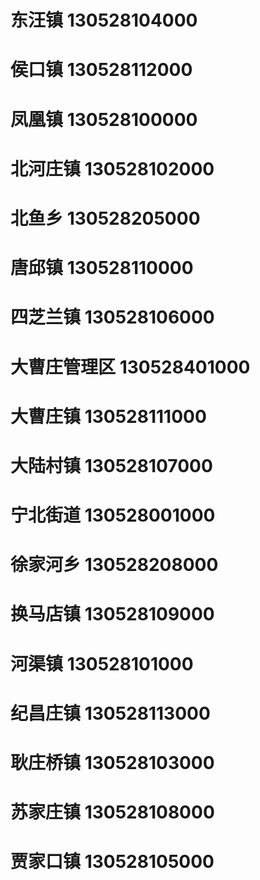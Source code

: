 # 东汪镇 130528104000
# 侯口镇 130528112000
# 凤凰镇 130528100000
# 北河庄镇 130528102000
# 北鱼乡 130528205000
# 唐邱镇 130528110000
# 四芝兰镇 130528106000
# 大曹庄管理区 130528401000
# 大曹庄镇 130528111000
# 大陆村镇 130528107000
# 宁北街道 130528001000
# 徐家河乡 130528208000
# 换马店镇 130528109000
# 河渠镇 130528101000
# 纪昌庄镇 130528113000
# 耿庄桥镇 130528103000
# 苏家庄镇 130528108000
# 贾家口镇 130528105000
